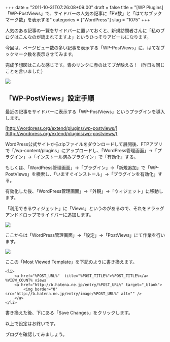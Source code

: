 +++
date = "2011-10-31T07:26:08+09:00"
draft = false
title = "[WP Plugins] 「WP-PostViews」で、サイドバーの人気の記事に「PV数」と「はてなブックマーク数」を表示する"
categories = ["WordPress"]
slug = "1075"
+++

人気のある記事の一覽をサイドバーに置いておくと、新規訪問者さんに「私のブログはこんなのが読まれてますよ」というひっそりアピールになります。

今回は、ページビュー数の多い記事を表示する「WP-PostViews」に、はてなブックマーク数を表示させてみます。

完成予想図はこんな感じです。青のリンクに赤のはてブが映える！（昨日も同じことを言いました）

![](/images/2011/10/1075_1.jpg)

## 「WP-PostViews」設定手順

最近の記事をサイドバーに表示する「WP-PostViews」というプラグインを導入します。

[http://wordpress.org/extend/plugins/wp-postviews/](http://wordpress.org/extend/plugins/wp-postviews/)

WordPress公式サイトからzipファイルをダウンロードして展開後、FTPアプリで「/wp-content/plugins」にアップロードし、「WordPress管理画面」→「プラグイン」→「インストール済みプラグイン」で「有効化」する。

もしくは、「WordPress管理画面」→「プラグイン」→「新規追加」で「WP-PostViews」を検索し、「いますぐインストール」→「プラグインを有効化」する。

有効化した後、「WordPress管理画面」→「外観」→「ウィジェット」に移動します。

「利用できるウィジェット」に「Views」というのがあるので、それをドラッグアンドドロップでサイドバーに追加します。

![](/images/2011/10/1075_2.jpg)

ここからは「WordPress管理画面」→「設定」→「PostViews」にて作業を行います。

![](/images/2011/10/1075_3.jpg)

ここの「Most Viewed Template」を下記のように書き換えます。

```
<li>
    <a href="%POST_URL%"  title="%POST_TITLE%">%POST_TITLE%</a>  %VIEW_COUNT% views 
    <a href="http://b.hatena.ne.jp/entry/%POST_URL%" target="_blank">
        <img border="0" src="http://b.hatena.ne.jp/entry/image/%POST_URL%" alt="" />
    </a>
</li>
```

書き換えた後、下にある「Save Changes」をクリックします。

以上で設定はお終いです。

ブログを確認してみましょう。
